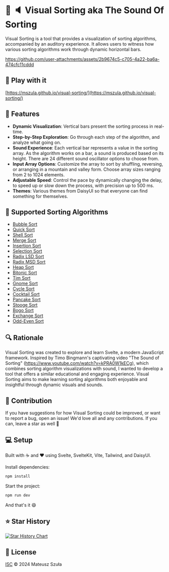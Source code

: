 # 🔮 🔈 Visual Sorting aka The Sound Of Sorting

Visual Sorting is a tool that provides a visualization of sorting algorithms, accompanied by an auditory experience. It allows users to witness how various sorting algorithms work through dynamic horizontal bars.

https://github.com/user-attachments/assets/2b9674c5-c705-4a22-ba6a-474cfc11cddd

## 🚀 Play with it

[https://mszula.github.io/visual-sorting/](https://mszula.github.io/visual-sorting/)

## 🌟 Features

- **Dynamic Visualization**: Vertical bars present the sorting process in real-time.
- **Step-by-Step Exploration**: Go through each step of the algorithm, and analyze what going on.
- **Sound Experience**: Each vertical bar represents a value in the sorting array. As the algorithm works on a bar, a sound is produced based on its height. There are 24 different sound oscillator options to choose from.
- **Input Array Options**: Customize the array to sort by shuffling, reversing, or arranging in a mountain and valley form. Choose array sizes ranging from 2 to 1024 elements.
- **Adjustable Speed**: Control the pace by dynamically changing the delay, to speed up or slow down the process, with precision up to 500 ms.
- **Themes**: Various themes from DaisyUI so that everyone can find something for themselves.

## 🤖 Supported Sorting Algorithms

- [Bubble Sort](https://en.wikipedia.org/wiki/Bubble_sort)
- [Quick Sort](https://en.wikipedia.org/wiki/Quicksort)
- [Shell Sort](https://en.wikipedia.org/wiki/Shellsort)
- [Merge Sort](https://en.wikipedia.org/wiki/Merge_sort)
- [Insertion Sort](https://en.wikipedia.org/wiki/Insertion_sort)
- [Selection Sort](https://en.wikipedia.org/wiki/Selection_sort)
- [Radix LSD Sort](https://en.wikipedia.org/wiki/Radix_sort#Least_significant_digit_radix_sorts)
- [Radix MSD Sort](https://en.wikipedia.org/wiki/Radix_sort#Most_significant_digit_radix_sorts)
- [Heap Sort](https://en.wikipedia.org/wiki/Heapsort)
- [Bitonic Sort](https://en.wikipedia.org/wiki/Bitonic_sorter)
- [Tim Sort](https://en.wikipedia.org/wiki/Timsort)
- [Gnome Sort](https://en.wikipedia.org/wiki/Gnome_sort)
- [Cycle Sort](https://en.wikipedia.org/wiki/Cycle_sort)
- [Cocktail Sort](https://en.wikipedia.org/wiki/Cocktail_shaker_sort)
- [Pancake Sort](https://en.wikipedia.org/wiki/Pancake_sorting)
- [Stooge Sort](https://en.wikipedia.org/wiki/Stooge_sort)
- [Bogo Sort](https://en.wikipedia.org/wiki/Bogosort)
- [Exchange Sort](https://en.wikipedia.org/wiki/Sorting_algorithm#Exchange_sort)
- [Odd-Even Sort](https://en.wikipedia.org/wiki/Odd%E2%80%93even_sort)

## 🔍 Rationale

Visual Sorting was created to explore and learn Svelte, a modern JavaScript framework. Inspired by Timo Bingmann's captivating video "The Sound of Sorting" (https://www.youtube.com/watch?v=kPRA0W1kECg), which combines sorting algorithm visualizations with sound, I wanted to develop a tool that offers a similar educational and engaging experience. Visual Sorting aims to make learning sorting algorithms both enjoyable and insightful through dynamic visuals and sounds.

## 🙌 Contribution

If you have suggestions for how Visual Sorting could be improved, or want to report a bug, open an issue! We'd love all and any contributions. If you can, leave a star as well 🌟

## 💻 Setup

Built with ☕️ and ❤️ using Svelte, SvelteKit, Vite, Tailwind, and DaisyUI.

Install dependencies:

```bash
npm install
```

Start the project:

```bash
npm run dev
```

And that's it 😄

## ⭐ Star History

[![Star History Chart](https://api.star-history.com/svg?repos=mszula/visual-sorting&type=Date)](https://star-history.com/#mszula/visual-sorting&Date)

## 📄 License

[ISC](https://github.com/mszula/visual-sorting/blob/main/LICENSE) © 2024 Mateusz Szuła
